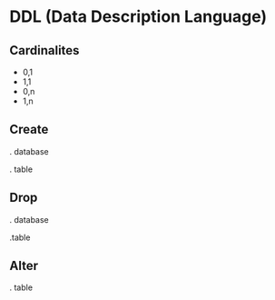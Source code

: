 # DDL (Data Description Language)

## Cardinalites

- 0,1
- 1,1
- 0,n
- 1,n


## Create
. database

. table

## Drop
. database

.table

## Alter
. table


